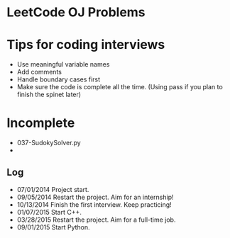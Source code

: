 # LeetCode OJ Problems

# Tips for coding interviews
* Use meaningful variable names
* Add comments
* Handle boundary cases first
* Make sure the code is complete all the time. (Using pass if you plan to finish the spinet later)

# Incomplete
* 037-SudokySolver.py
* 

## Log
* 07/01/2014 Project start.
* 09/05/2014 Restart the project. Aim for an internship!
* 10/13/2014 Finish the first interview. Keep practicing!
* 01/07/2015 Start C++.
* 03/28/2015 Restart the project. Aim for a full-time job.
* 09/01/2015 Start Python.

